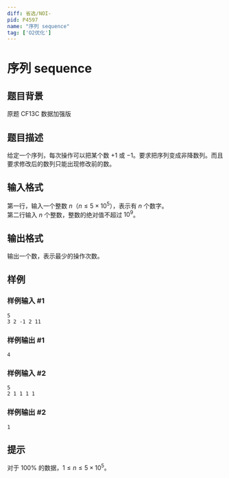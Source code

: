 ```yaml
---
diff: 省选/NOI-
pid: P4597
name: "序列 sequence"
tag: ['O2优化']
---
```

# 序列 sequence
## 题目背景

原题 CF13C 数据加强版
## 题目描述

给定一个序列，每次操作可以把某个数 $+1$ 或 $-1$。要求把序列变成非降数列。而且要求修改后的数列只能出现修改前的数。
## 输入格式

第一行，输入一个整数 $n$（$n \leq 5 \times 10^5$），表示有 $n$ 个数字。  
第二行输入 $n$ 个整数，整数的绝对值不超过 $10^9$。
## 输出格式

输出一个数，表示最少的操作次数。
## 样例

### 样例输入 #1
```
5
3 2 -1 2 11

```
### 样例输出 #1
```
4
```
### 样例输入 #2
```
5
2 1 1 1 1

```
### 样例输出 #2
```
1
```
## 提示

对于 $100 \%$ 的数据，$1 \le n \le 5 \times {10}^5$。
